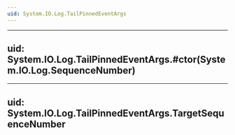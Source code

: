 ```yaml
---
uid: System.IO.Log.TailPinnedEventArgs
---
```


---
uid: System.IO.Log.TailPinnedEventArgs.#ctor(System.IO.Log.SequenceNumber)
---

---
uid: System.IO.Log.TailPinnedEventArgs.TargetSequenceNumber
---
